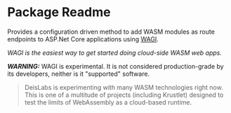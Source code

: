 # Package Readme

Provides a configuration driven method to add WASM modules as route endpoints to ASP.Net Core applications using [WAGI](https://github.com/deislabs/wagi#wagi-webassembly-gateway-interface).

_WAGI is the easiest way to get started doing cloud-side WASM web apps._

***WARNING:*** WAGI is experimental. It is not considered production-grade by its developers, neither is it "supported" software.

>DeisLabs is experimenting with many WASM technologies right now. This is one of a multitude of projects (including Krustlet) designed to test the limits of WebAssembly as a cloud-based runtime.
